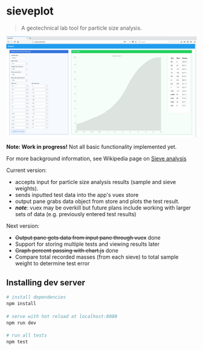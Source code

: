 # sieveplot

> A geotechnical lab tool for particle size analysis.

![sieveplot screengrab](./Screenshot.png)

**Note: Work in progress!**
Not all basic functionality implemented yet.

For more background information, see Wikipedia page on [Sieve analysis](https://en.wikipedia.org/wiki/Sieve_analysis)

Current version:
* accepts input for particle size analysis results (sample and sieve weights).
* sends inputted test data into the app's vuex store
* output pane grabs data object from store and plots the test result.
* ***note***: vuex may be overkill but future plans include working with larger sets of data (e.g. previously entered test results)

Next version:
* ~~Output pane gets data from input pane through vuex~~ done
* Support for storing multiple tests and viewing results later
* ~~Graph percent passing with chart.js~~ done
* Compare total recorded masses (from each sieve) to total sample weight to determine test error

## Installing dev server

``` bash
# install dependencies
npm install

# serve with hot reload at localhost:8080
npm run dev

# run all tests
npm test
```
